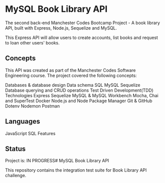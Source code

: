 # MySQL Book Library API

The second back-end Manchester Codes Bootcamp Project - A book library API, built with Express, Node.js, Sequelize and MySQL. 

This Express API will allow users to create accounts, list books and request to loan other users' books.

## Concepts
This API was created as part of the Manchester Codes Software Engineering course. The project covered the following concepts:

Databases & database design
Data schema
SQL
MySQL
Sequelize
Database querying and CRUD operations
Test Driven Development(TDD)
Technologies
Express
Sequelize
MySQL & MySQL Workbench
Mocha, Chai and SuperTest
Docker
Node.js and Node Package Manager
Git & GitHub
Dotenv
Nodemon
Postman


## Languages
JavaScript
SQL
Features

## Status
Project is: IN PROGRESS# MySQL Book Library API

This repository contains the integration test suite for Book Library API challenge.
